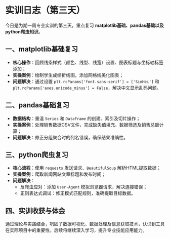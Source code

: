 # 实训日志（第三天）  

今日是为期一周专业实训的第三天，重点复习 **matplotlib基础、pandas基础以及python爬虫知识**。  


## 一、matplotlib基础复习  
- **核心操作**：回顾线条样式（颜色、线型、线宽）设置、图表标题与坐标轴标签添加；  
- **实操案例**：绘制学生成绩折线图，添加网格线美化图表；  
- **问题解决**：通过设置 `plt.rcParams['font.sans-serif'] = ['SimHei']` 和 `plt.rcParams['axes.unicode_minus'] = False`，解决中文显示乱码问题。  


## 二、pandas基础复习  
- **数据结构**：重温 `Series` 和 `DataFrame` 的创建、索引及切片操作；  
- **实操案例**：处理销售数据CSV文件，完成缺失值填充、数据筛选及销售总额计算；  
- **问题解决**：修正分组聚合时的列名错误，确保结果准确性。  


## 三、python爬虫复习  
- **核心流程**：使用 `requests` 发送请求、`BeautifulSoup` 解析HTML提取数据；  
- **实操案例**：爬取新闻网站文章标题和发布时间；  
- **问题解决**：  
  - 反爬虫应对：添加 `User-Agent` 模拟浏览器请求，解决连接错误；  
  - 正则表达式调试：修正模式匹配规则，准确提取目标数据。  


## 四、实训收获与体会  
通过理论与实践结合，巩固了数据可视化、数据处理及信息获取技术，认识到工具在实际项目中的重要性。后续将继续深入学习，提升专业技能应用能力。